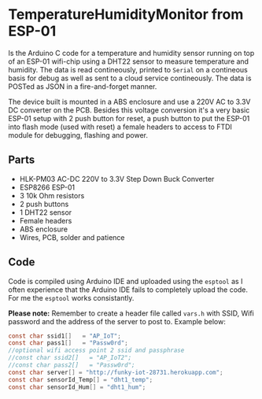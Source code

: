 # TemperatureHumidityMonitor from ESP-01

Is the Arduino C code for a temperature and humidity sensor running on top of an ESP-01 wifi-chip using a DHT22 sensor to measure temperature and humidity. The data is read contineously, printed to `Serial` on a contineous basis for debug as well as sent to a cloud service contineously. The data is POSTed as JSON in a fire-and-forget manner.

The device built is mounted in a ABS enclosure and use a 220V AC to 3.3V DC converter on the PCB. Besides this voltage conversion it's a very basic ESP-01 setup with 2 push button for reset, a push button to put the ESP-01 into flash mode (used with reset) a female headers to access to FTDI module for debugging, flashing and power.

## Parts
* HLK-PM03 AC-DC 220V to 3.3V Step Down Buck Converter
* ESP8266 ESP-01
* 3 10k Ohm resistors
* 2 push buttons
* 1 DHT22 sensor
* Female headers
* ABS enclosure
* Wires, PCB, solder and patience

## Code
Code is compiled using Arduino IDE and uploaded using the `esptool` as I often experience that the Arduino IDE fails to completely upload the code. For me the `esptool` works consistantly.

__Please note:__ Remember to create a header file called `vars.h` with SSID, Wifi password and the address of the 
server to post to. Example below:
```C
const char ssid1[]   = "AP_IoT";
const char pass1[]   = "Passw0rd";
//optional wifi access point 2 ssid and passphrase
//const char ssid2[]   = "AP_IoT2";   
//const char pass2[]   = "Passw0rd";
const char server[] = "http://funky-iot-28731.herokuapp.com";
const char sensorId_Temp[] = "dht1_temp";
const char sensorId_Hum[] = "dht1_hum";
```
